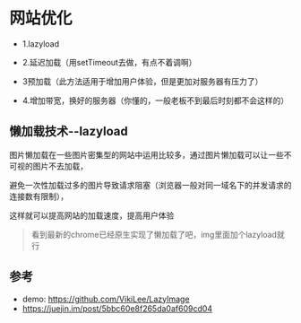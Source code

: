# 网站优化

- 1.lazyload

- 2.延迟加载（用setTimeout去做，有点不着调啊）

- 3预加载（此方法适用于增加用户体验，但是更加对服务器有压力了）

- 4.增加带宽，换好的服务器（你懂的，一般老板不到最后时刻都不会这样的）

## 懒加载技术--lazyload

图片懒加载在一些图片密集型的网站中运用比较多，通过图片懒加载可以让一些不可视的图片不去加载，

避免一次性加载过多的图片导致请求阻塞（浏览器一般对同一域名下的并发请求的连接数有限制），

这样就可以提高网站的加载速度，提高用户体验

>看到最新的chrome已经原生实现了懒加载了吧，img里面加个lazyload就行


## 参考
- demo: https://github.com/VikiLee/LazyImage
- https://juejin.im/post/5bbc60e8f265da0af609cd04
